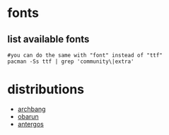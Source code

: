 # fonts

## list available fonts

```
#you can do the same with "font" instead of "ttf"
pacman -Ss ttf | grep 'community\|extra'
```

# distributions

* [archbang](http://wiki.archbang.org/index.php?title=Download)
* [obarun](http://www.obarun.org/download.html)
* [antergos](https://antergos.com/)
